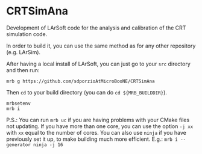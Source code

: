 # CRTSimAna

Development of LArSoft code for the analysis and calibration of the CRT simulation code.

In order to build it, you can use the same method as for any other repository (e.g. LArSim).


After having a local install of LArSoft, you can just go to your `src` directory and then run:

```
mrb g https://github.com/sdporzioAtMicroBooNE/CRTSimAna
```

Then `cd` to your build directory (you can do `cd ${MRB_BUILDDIR}`).

```
mrbsetenv
mrb i
```

P.S.:
You can run `mrb uc` if you are having problems with your CMake files not updating.
If you have more than one core, you can use the option `-j xx` with `xx` equal to the number of cores.
You can also use `ninja` if you have previously set it up, to make building much more efficient. E.g.: `mrb i --generator ninja -j 16`